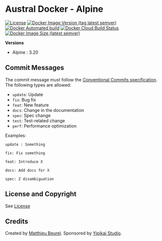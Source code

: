 # Austral Docker - Alpine

[![License](https://img.shields.io/github/license/austral-project/docker-alpine)](https://img.shields.io/github/license/austral-project/docker-alpine)
[![Docker Image Version (tag latest semver)](https://img.shields.io/docker/v/australproject/alpine/3.17)](https://img.shields.io/docker/v/australproject/alpine/3.17)
[![Docker Automated build](https://img.shields.io/docker/automated/australproject/alpine)](https://img.shields.io/docker/automated/australproject/alpine)
[![Docker Cloud Build Status](https://img.shields.io/docker/cloud/build/australproject/alpine)](https://img.shields.io/docker/cloud/build/australproject/alpine)
[![Docker Image Size (latest semver)](https://img.shields.io/docker/image-size/australproject/alpine)](https://img.shields.io/docker/image-size/australproject/alpine)

__Versions__
* Alpine : 3.20

## Commit Messages
The commit message must follow the [Conventional Commits specification](https://www.conventionalcommits.org/).
The following types are allowed:

* `update`: Update
* `fix`: Bug fix
* `feat`: New feature
* `docs`: Change in the documentation
* `spec`: Spec change
* `test`: Test-related change
* `perf`: Performance optimization

Examples:

    update : Something

    fix: Fix something

    feat: Introduce X

    docs: Add docs for X

    spec: Z disambiguation

## License and Copyright
See [License](https://austral.dev/en/license)

## Credits
Created by [Matthieu Beurel](https://www.mbeurel.com). Sponsored by [Yipikai Studio](https://yipikai.studio).